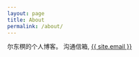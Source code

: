 ```yaml
---
layout: page
title: About
permalink: /about/
---
```


尔东榠的个人博客。 沟通信箱, 
<a class="u-email" href="mailto:{{ site.email }}">{{ site.email }}</a>
